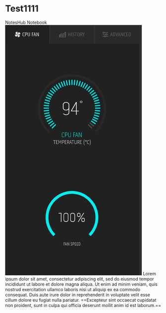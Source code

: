 # Test1111
NotesHub Notebook
![image](.attachments/f1c5f849a8a85755196d5bfde2792898e8575b61.png) 
Lorem ipsum dolor sit amet, consectetur adipiscing elit, sed do eiusmod tempor incididunt ut labore et dolore magna aliqua. Ut enim ad minim veniam, quis nostrud exercitation ullamco laboris nisi ut aliquip ex ea commodo consequat. Duis aute irure dolor in reprehenderit in voluptate velit esse cillum dolore eu fugiat nulla pariatur. ==Excepteur sint occaecat cupidatat non proident, sunt in culpa qui officia deserunt mollit anim id est laborum.==